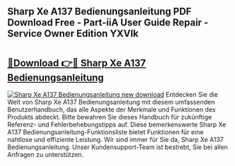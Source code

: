 ## Sharp Xe A137 Bedienungsanleitung PDF Download Free - Part-iiA User Guide Repair - Service Owner Edition YXVIk

# <h2><a href="http://df2a68.blite.top/?on=Sharp+Xe+A137+Bedienungsanleitung">🔗Download 👉🔴 Sharp Xe A137 Bedienungsanleitung</a></h2>

[![Sharp Xe A137 Bedienungsanleitung new download](https://i.imgur.com/lujVjoI.png)](http://df2a68.blite.top/?on=Sharp+Xe+A137+Bedienungsanleitung)
Entdecken Sie die Welt von Sharp Xe A137 Bedienungsanleitung mit diesem umfassenden Benutzerhandbuch, das alle Aspekte der Merkmale und Funktionen des Produkts abdeckt. Bitte bewahren Sie dieses Handbuch für zukünftige Referenz- und Fehlerbehebungstipps auf. Diese bemerkenswerte Sharp Xe A137 Bedienungsanleitung-Funktionsliste bietet Funktionen für eine nahtlose und effiziente Leistung. Wir sind immer für Sie da, Sharp Xe A137 Bedienungsanleitung. Unser Kundensupport-Team ist bestrebt, Sie bei allen Anfragen zu unterstützen.
